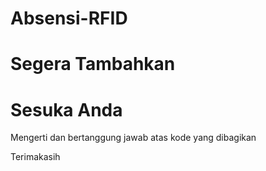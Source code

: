 # Absensi-RFID
# Segera Tambahkan
# Sesuka Anda 

Mengerti dan bertanggung jawab atas kode yang dibagikan

Terimakasih
